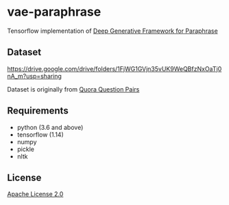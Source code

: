 # vae-paraphrase
Tensorflow implementation of [Deep Generative Framework for Paraphrase](https://arxiv.org/abs/1709.05074)


## Dataset
https://drive.google.com/drive/folders/1FjWG1GVjn35vUK9WeQBfzNxOaTj0nA_m?usp=sharing

Dataset is originally from [Quora Question Pairs](https://www.kaggle.com/c/quora-question-pairs)


## Requirements 
+ python (3.6 and above)
+ tensorflow (1.14)
+ numpy
+ pickle
+ nltk

## License
[Apache License 2.0](https://github.com/OpenXAIProject/tutorials/blob/master/LICENSE "Apache")


